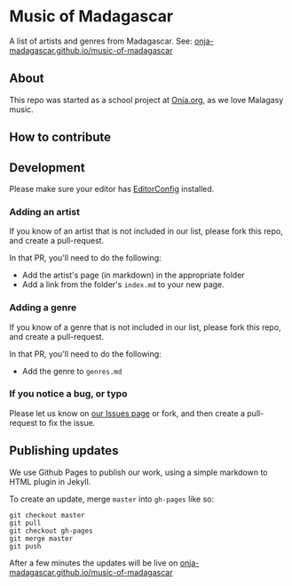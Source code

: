 # Music of Madagascar

A list of artists and genres from Madagascar.
See: [onja-madagascar.github.io/music-of-madagascar](https://onja-madagascar.github.io/music-of-madagascar/)

## About

This repo was started as a school project at [Onja.org](https://onja.org), as we love Malagasy music.

## How to contribute

## Development

Please make sure your editor has [EditorConfig](https://editorconfig.org) installed.

### Adding an artist

If you know of an artist that is not included in our list, please fork this repo, and create a pull-request.

In that PR, you'll need to do the following:

- Add the artist's page (in markdown) in the appropriate folder
- Add a link from the folder's `index.md` to your new page.

### Adding a genre

If you know of a genre that is not included in our list, please fork this repo, and create a pull-request.

In that PR, you'll need to do the following:

- Add the genre to `genres.md`

### If you notice a bug, or typo

Please let us know on [our Issues page](https://github.com/onja-madagascar/music-of-madagascar/issues) or fork, and then create a pull-request to fix the issue.

## Publishing updates

We use Github Pages to publish our work, using a simple markdown to HTML plugin in Jekyll.

To create an update, merge `master` into `gh-pages` like so:

```
git checkout master
git pull
git checkout gh-pages
git merge master
git push
```

After a few minutes the updates will be live on [onja-madagascar.github.io/music-of-madagascar](https://onja-madagascar.github.io/music-of-madagascar/)

